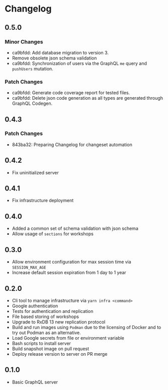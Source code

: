 # Changelog

## 0.5.0

### Minor Changes

- ca9bfdd: Add database migration to version 3.
- Remove obsolete json schema validation
- ca9bfdd: Synchronization of users via the GraphQL `me` query and `pushUsers` mutation.

### Patch Changes

- ca9bfdd: Generate code coverage report for tested files.
- ca9bfdd: Delete json code generation as all types are generated through GraphQL Codegen.

## 0.4.3

### Patch Changes

- 843ba32: Preparing Changelog for changeset automation

## 0.4.2

- Fix uninitialized server

## 0.4.1

- Fix infrastructure deployment

## 0.4.0

- Added a common set of schema validation with json schema
- Allow usage of `sections` for workshops

## 0.3.0

- Allow environment configuration for max session time via `SESSION_MAX_AGE`
- Increase default session expiration from 1 day to 1 year

## 0.2.0

- Cli tool to manage infrastructure via `yarn infra <command>`
- Google authentication
- Tests for authentication and replication
- File based storing of workshops
- Upgrade to RxDB 13 new replication protocol
- Build and run images using `Podman` due to the licensing of Docker and to try out Podman as an alternative.
- Load Google secrets from file or environment variable
- Bash scripts to install server
- Build snapshot image on pull request
- Deploy release version to server on PR merge

## 0.1.0

- Basic GraphQL server
